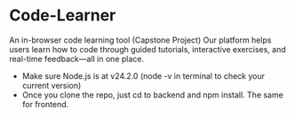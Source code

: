 # Code-Learner

An in-browser code learning tool (Capstone Project)
Our platform helps users learn how to code through guided tutorials, interactive exercises, and real-time feedback—all in one place.

- Make sure Node.js is at v24.2.0 (node -v in terminal to check your current version)
- Once you clone the repo, just cd to backend and npm install. The same for frontend.
